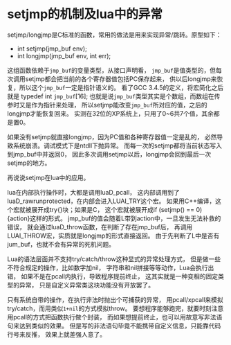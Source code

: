 # setjmp的机制及lua中的异常

setjmp/longjmp是C标准的函数，常用的做法是用来实现异常/跳转。原型如下：

* int setjmp(jmp_buf env);
* int longjmp(jmp_buf env, int err);

这组函数依赖于`jmp_buf`的变量类型，从接口声明看，
`jmp_buf`是值类型的，但每次调用setjmp都会把当前的各个寄存器值包括PC保存起来，
供以后longjmp来恢复，所以这个`jmp_buf`一定是指针语义的。
看了GCC 3.4.5的定义，将宏简化之后就是 typedef int `jmp_buf`[16];
也就是说`jmp_buf`类型其实是个数组，而数组在传参时又是作为指针来处理，
所以setjmp能改变`jmp_buf`所对应的值，之后的longjmp才能恢复回来。
实测在32位的XP系统上，只用了0~6共7个值，其余都是置0。

如果没有setjmp就直接longjmp，因为PC值和各种寄存器值一定是乱的，
必然导致系统崩溃。调试模式下是ntdll下抛异常。
而每一次的setjmp都将当前状态写入到jmp_buf中并返回0，
因此多次调用setjmp以后，longjmp会回到最后一次setjmp的地方。

再说说setjmp在lua中的应用。

lua在内部执行操作时，大都是调用luaD\_pcall，
这内部调用到了luaD\_rawrunprotected，在内部会进入LUAI\_TRY这个宏。
如果用C++编译，这个宏就被展开成try{}块；如果是C，
这个宏就被展开成if (setjmp() == 0) {action}这样的形式。
jmp\_buf的值会随着L带到action中，一旦发生无法补救的错误，
就会通过luaD\_throw函数，在判断了存在jmp\_buf后，
再调用LUAI\_THROW宏，实质就是longjmp的形式直接返回。
由于先判断了L中是否有jum\_buf，也就不会有异常的死机问题。

Lua的语法层面并不支持try/catch/throw这种显式的异常处理方式，
但是做一些不符合规定的操作，比如数字加nil，
字符串和nil拼接等等动作，Lua会执行出错，
如果不是在pcall内执行，导致程序提前终止，
这其实就是一种变相的固定类型的异常，
只是自定义异常类这块功能没有开放罢了。

只有系统自带的操作，在执行非法时抛出个可捕获的异常，
用pcall/xpcall来模拟try/catch，而用类似`1+nil`的方式模拟throw。
要想程序能够跑完，就要时刻注意用pcall的方式把函数执行做个封装，
而如果想提前终止，也可以用故意写非法语句来达到类似的效果。
但是写的非法语句毕竟不能携带自定义信息，只能靠代码行号来反推，
效果上就差强人意了。

